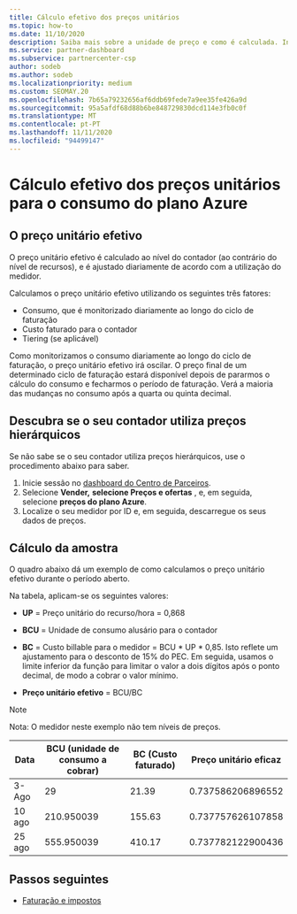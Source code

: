 ```yaml
---
title: Cálculo efetivo dos preços unitários
ms.topic: how-to
ms.date: 11/10/2020
description: Saiba mais sobre a unidade de preço e como é calculada. Inclui um cálculo de amostra.
ms.service: partner-dashboard
ms.subservice: partnercenter-csp
author: sodeb
ms.author: sodeb
ms.localizationpriority: medium
ms.custom: SEOMAY.20
ms.openlocfilehash: 7b65a79232656af6ddb69fede7a9ee35fe426a9d
ms.sourcegitcommit: 95a5afdf68d88b6be848729830dcd114e3fb0c0f
ms.translationtype: MT
ms.contentlocale: pt-PT
ms.lasthandoff: 11/11/2020
ms.locfileid: "94499147"
---
```

# <a name="effective-unit-price-calculation-for-azure-plan-consumption"></a>Cálculo efetivo dos preços unitários para o consumo do plano Azure

## <a name="the-effective-unit-price"></a>O preço unitário efetivo

O preço unitário efetivo é calculado ao nível do contador (ao contrário do nível de recursos), e é ajustado diariamente de acordo com a utilização do medidor.

Calculamos o preço unitário efetivo utilizando os seguintes três fatores:

- Consumo, que é monitorizado diariamente ao longo do ciclo de faturação
- Custo faturado para o contador
- Tiering (se aplicável)

Como monitorizamos o consumo diariamente ao longo do ciclo de faturação, o preço unitário efetivo irá oscilar. O preço final de um determinado ciclo de faturação estará disponível depois de pararmos o cálculo do consumo e fecharmos o período de faturação. Verá a maioria das mudanças no consumo após a quarta ou quinta decimal.

## <a name="find-out-whether-your-meter-uses-tiered-pricing"></a>Descubra se o seu contador utiliza preços hierárquicos

Se não sabe se o seu contador utiliza preços hierárquicos, use o procedimento abaixo para saber. 

1. Inicie sessão no [dashboard do Centro de Parceiros](https://partner.microsoft.com/dashboard/).
2. Selecione **Vender,** **selecione Preços e ofertas** , e, em seguida, selecione **preços do plano Azure**.
3. Localize o seu medidor por ID e, em seguida, descarregue os seus dados de preços. 

## <a name="sample-calculation"></a>Cálculo da amostra

O quadro abaixo dá um exemplo de como calculamos o preço unitário efetivo durante o período aberto.

Na tabela, aplicam-se os seguintes valores: 

- **UP** = Preço unitário do recurso/hora = 0,868

- **BCU** = Unidade de consumo alusário para o contador

- **BC** = Custo billable para o medidor = BCU * UP * 0,85. Isto reflete um ajustamento para o desconto de 15% do PEC. Em seguida, usamos o limite inferior da função para limitar o valor a dois dígitos após o ponto decimal, de modo a cobrar o valor mínimo. 

- **Preço unitário efetivo** = BCU/BC

>[!NOTE]
>Nota: O medidor neste exemplo não tem níveis de preços.

| Data | BCU (unidade de consumo a cobrar) | BC (Custo faturado) | Preço unitário eficaz |
| ------ | ----------- | ----------- | ----------- |  
| 3-Ago | 29 | 21.39 | 0.737586206896552 |
| 10 ago | 210.950039 | 155.63 | 0.737757626107858 |
| 25 ago | 555.950039 | 410.17 | 0.737782122900436 |

## <a name="next-steps"></a>Passos seguintes

- [Faturação e impostos](billing.md)
